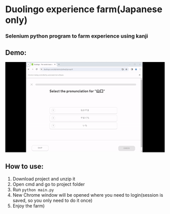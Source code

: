 # Duolingo experience farm(Japanese only)
### Selenium python program to farm experience using kanji
## Demo:
![](images/duoFarmExample.gif)
## How to use:
1. Download project and unzip it
2. Open cmd and go to project folder
3. Run ```python main.py```
4. New Chrome window will be opened where you need to login(session is saved, so you only need to do it once)
5. Enjoy the farm)